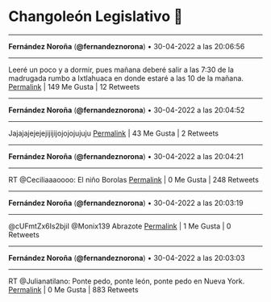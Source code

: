 # Changoleón Legislativo 🙈
*****
**Fernández Noroña** (**@fernandeznorona**) • 30-04-2022 a las 20:06:56
*****
Leeré un poco y a dormir, pues mañana deberé salir a las 7:30 de la madrugada rumbo a Ixtlahuaca en donde estaré a las 10 de la mañana.
[Permalink](https://twitter.com/fernandeznorona/status/1520615729095188481) | 149 Me Gusta | 12 Retweets
*****
**Fernández Noroña** (**@fernandeznorona**) • 30-04-2022 a las 20:04:52
*****
Jajajajejejejijijijojojojujuju
[Permalink](https://twitter.com/fernandeznorona/status/1520615211153215489) | 43 Me Gusta | 2 Retweets
*****
**Fernández Noroña** (**@fernandeznorona**) • 30-04-2022 a las 20:04:21
*****
RT @Ceciliaaaoooo: El niño Borolas
[Permalink](https://twitter.com/fernandeznorona/status/1520615080903249920) | 0 Me Gusta | 248 Retweets
*****
**Fernández Noroña** (**@fernandeznorona**) • 30-04-2022 a las 20:03:19
*****
@cUFmtZx6Is2bjiI @Monix139 Abrazote
[Permalink](https://twitter.com/fernandeznorona/status/1520614820369686528) | 1 Me Gusta | 0 Retweets
*****
**Fernández Noroña** (**@fernandeznorona**) • 30-04-2022 a las 20:03:03
*****
RT @Julianatilano: Ponte pedo, ponte león, ponte pedo en Nueva York.
[Permalink](https://twitter.com/fernandeznorona/status/1520614752942456832) | 0 Me Gusta | 883 Retweets
